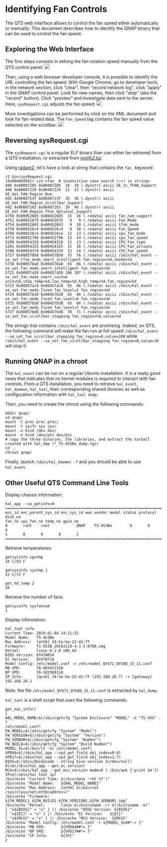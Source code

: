# Identifying Fan Controls

The QTS web interface allows to control the fan speed either automatically or manually. This document describes how to identify the QNAP binary that can be used to control the fan speed.


## Exploring the Web Interface

The first steps consists in setting the fan rotation speed manually from the QTS control panel:
![](https://github.com/guedou/TS-453Be/blob/master/doc/images/set_speed_manually.png)

Then, using a web browser developer console, it is possible to identify the URL controlling the fan speed. With Google Chrome, go to developer tools, in the network section, click "clear", then "record network log", click "apply" in the QNAP control panel. Look for new names, then click "stop" (aka the "record" button). Click "preview" and investigate data sent to the server. Here, `sysRequest.cgi` adjusts the fan speed:
![](https://github.com/guedou/TS-453Be/blob/master/doc/images/sysRequest.cgi_xml.png)

More investigations can be performed by click on the XML document and look for fan related data. The `Fan_Speed` tag contains the fan speed value selected on the scrollbar:
![](https://github.com/guedou/TS-453Be/blob/master/doc/images/sysRequest.cgi_xml_values.png)


## Reversing sysRequest.cgi

The `sysRequest.cgi` is a regular ELF binary than can either be retrieved from a QTS installation, or extracted from [rootfs2.bz](https://github.com/guedou/TS-453Be/blob/master/doc/qts_firmware_recovery.md).

Using [radare2](https://github.com/radareorg/radare2), let's have a look at string that contains the `fan_` keyword:
```
r2 bin/sysRequest.cgi
[0x0040d450]> izz~+fan_ # insensitive case search (~+) in strings
488 0x00007205 0x00407205  18  19 (.dynstr) ascii SE_Is_TFAN_Support
490 0x00007229 0x00407229  21  22 (.dynstr) ascii SE_Get_FAN_Region_Num
491 0x0000723f 0x0040723f  35  36 (.dynstr) ascii SE_Get_FAN_Region_Scrollbar_Support
492 0x00007263 0x00407263  39  40 (.dynstr) ascii SE_Get_FAN_Region_TFan_Optional_Support
4750 0x00052665 0x00452665  15  16 (.rodata) ascii fan_num_support
4751 0x00052675 0x00452675   8   9 (.rodata) ascii Fan_Mode
4754 0x00052693 0x00452693   9  10 (.rodata) ascii tfan_mode
4759 0x000526c4 0x004526c4   9  10 (.rodata) ascii Fan_Speed
4760 0x000526ce 0x004526ce  12  13 (.rodata) ascii cpu_fan_mode
4773 0x00052796 0x00452796  13  14 (.rodata) ascii cpu_fan_speed
5290 0x00054318 0x00454318  12  13 (.rodata) ascii CPU_Fan_type
5291 0x00054325 0x00454325  15  16 (.rodata) ascii CPU_Fan_actions
5296 0x00054374 0x00454374  13  14 (.rodata) ascii CPU_Fan_speed
5717 0x00057850 0x00457850  75  76 (.rodata) ascii /sbin/hal_event --se_set_tfan_mode_smart_intelligent fan_region=%d,tmode=%d
5718 0x000578a0 0x004578a0  65  66 (.rodata) ascii /sbin/hal_event --se_set_fan_mode_smart_intelligent fan_region=%d
5722 0x00057a58 0x00457a58 106 107 (.rodata) ascii /sbin/hal_event --se_set_fan_mode_smart_custom unit=%d,stop_temp=%d,low_temp=%d,high_temp=%d,fan_region=%d
5723 0x00057ac8 0x00457ac8  65  66 (.rodata) ascii /sbin/hal_event --se_set_fan_mode_fixed fan_level=1 fan_region=%d
5724 0x00057b10 0x00457b10  65  66 (.rodata) ascii /sbin/hal_event --se_set_fan_mode_fixed fan_level=4 fan_region=%d
5725 0x00057b58 0x00457b58  65  66 (.rodata) ascii /sbin/hal_event --se_set_fan_mode_fixed fan_level=7 fan_region=%d
5727 0x00057bd8 0x00457bd8  70  71 (.rodata) ascii /sbin/hal_event --se_set_fan_scrollbar_stepping fan_region=%d,value=%d
```

The strings that contains `/sbin/hal_event` are promising. Indeed, on QTS, the following command will make the fan run at full speed `/sbin/hal_event --se_set_fan_scrollbar_stepping fan_region=0,value=100` while `/sbin/hal_event --se_set_fan_scrollbar_stepping fan_region=0,value=10` will stop it.


## Running QNAP in a chroot

The `hal_event` can be run on a regular Ubuntu installation. It is a really good news that indicates that no kernel modules is required to interact with fan controls. From a QTS installation, you need to retrieve `hal_event`, `hal_daemon`, `hal_tool`, their corresponding shared libraries as well as configuration information with `hal_tool dump`.

Then, you need to create the chroot using the following commands:
```
mkdir qnap/
cd qnap/
mount -t proc proc proc/
mount -t sysfs sys sys/
mount -o bind /dev dev/
mount -o bind /dev/pts dev/pts
# copy the three binaries, the libraries, and extract the tarball created with hal_dmp (*_TS-453Be_dump.tgz)
cd ..
chroot qnap/
```

Finally, launch `/sbin/hal_daemon -f` and you should be able to use `hal_event`. 


## Other Useful QTS Command Line Tools

Display chassis information:
```
hal_app --se_getinfo=0
========================================================================================================
enc_id enc_parent_sys_id enc_sys_id wwn vendor model status protocol disk_no
fan_no cpu_fan_no temp_no gpio_no
0       root    root            QNAP    TS-453Be        0       0       4
1       0       0       0       2
========================================================================================================
```

Retrieve temperatures:
```
getsysinfo cputmp
34 C/93 F

getsysinfo systmp 1 
22 C/72 F

get_hd_temp 2        
26
```

Retrieve the number of fans:
```
getsysinfo sysfannum
1
```

Display information:
```
hal_tool info
Current Time: 2019-01-04 14:21:52
Model Name:   TS-453Be
Mac Address:  [eth0] 24:5e:be:22:42:7f
Firmware:     TS-X53B_20181114-4.3.5.0760.img
Kernel:       linux-4.2.8 x86_64
BIOS Version: QY47AR54
EC Version:   QY47EF16
Model Config: /etc/model.conf -> /etc/model_QY472_QY580_15_11.conf
MB VPD:       70-0QY472150
BP VPD:       70-1QY580110
IP Info:      [qvs0] 24:5e:be:22:42:7f (192.168.28.7) -> [gateway] 192.168.28.1
```

Note: the file `/etc/model_QY472_QY580_15_11.conf` is extracted by `hal_dump`.

`hal_tool` is a shell script that uses the following commands:
```
get_nas_info()
{
HAL_MODEL_NAME=$(/sbin/getcfg "System Enclosure" "MODEL" -d "TS-XXX" -f
/etc/model.conf)
FW_MODEL=$(/sbin/getcfg "System" "Model")
FW_VERSION=$(/sbin/getcfg "System" "Version")
FW_VERNUM=$(/sbin/getcfg "System" "Number")
FW_BUILD=$(/sbin/getcfg "System" "Build Number")
MODEL_SL=$(/bin/ls -al /etc/model.conf)
VPD04=$(/sbin/hal_app --vpd_get_field obj_index=0:4)
VPD17=$(/sbin/hal_app --vpd_get_field obj_index=1:7)
BIOS=$(/sbin/dmidecode --string bios-version 2>/dev/null)
EC=$(/sbin/hal_app --get_ec_version)
MCU=$(/sbin/hal_app --get_mcu_version mode=0 | /bin/awk {'print $4'})
IP=$(/sbin/hal_tool ip)
/bin/echo "Current Time: $(/bin/date '+%F %T')"
/bin/echo "Model Name:   ${HAL_MODEL_NAME}"
/bin/echo "Mac Address:  [eth0] $(/bin/cat /sys/class/net/eth0/address)"
/bin/echo "Firmware:     ${FW_MODEL}_${FW_BUILD}-${FW_VERSION}.${FW_VERNUM}.img"
/bin/echo "Kernel:       linux-$(/bin/uname -r) $(/bin/uname -m)"
[ "x${BIOS}" = "x" ] || /bin/echo "BIOS Version: ${BIOS}"
[ "x${EC}" = "x" ] || /bin/echo "EC Version:   ${EC}"
[ "x${MCU}" = "x" ] || /bin/echo "MCU Version:  ${MCU}"
/bin/echo "Model Config: /etc/model.conf -> ${MODEL_SL##*-> }"
/bin/echo "MB VPD:       ${VPD04##*= }"
/bin/echo "BP VPD:       ${VPD17##*= }"
/bin/echo "IP Info:      ${IP}"
}
```
